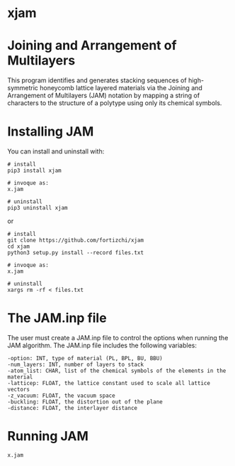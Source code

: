 # xjam
Joining and Arrangement of Multilayers
=======

This program identifies and generates stacking sequences of high-symmetric honeycomb lattice layered materials via the Joining and Arrangement of Multilayers (JAM) notation by mapping a string of characters to the structure of a polytype using only its chemical symbols.


Installing JAM
===============

You can install and uninstall with:

```
# install
pip3 install xjam

# invoque as:
x.jam

# uninstall
pip3 uninstall xjam
```

or

```
# install
git clone https://github.com/fortizchi/xjam
cd xjam
python3 setup.py install --record files.txt

# invoque as:
x.jam

# uninstall
xargs rm -rf < files.txt
```

The JAM.inp file
===============

The user must create a JAM.inp file to control the options when running the JAM algorithm.
The JAM.inp file includes the following variables:

```
-option: INT, type of material (PL, BPL, BU, BBU)
-num_layers: INT, number of layers to stack
-atom_list: CHAR, list of the chemical symbols of the elements in the material
-latticep: FLOAT, the lattice constant used to scale all lattice vectors
-z_vacuum: FLOAT, the vacuum space
-buckling: FLOAT, the distortion out of the plane
-distance: FLOAT, the interlayer distance
```

Running JAM
===============

```
x.jam
```
